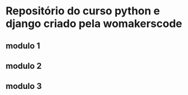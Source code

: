 # Repositório do curso python e django criado pela womakerscode


## modulo 1 
## modulo 2 
## modulo 3
